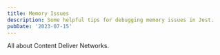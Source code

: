 ```yaml
---
title: Memory Issues
description: Some helpful tips for debugging memory issues in Jest.
pubDate: '2023-07-15'
---
```


All about Content Deliver Networks.
